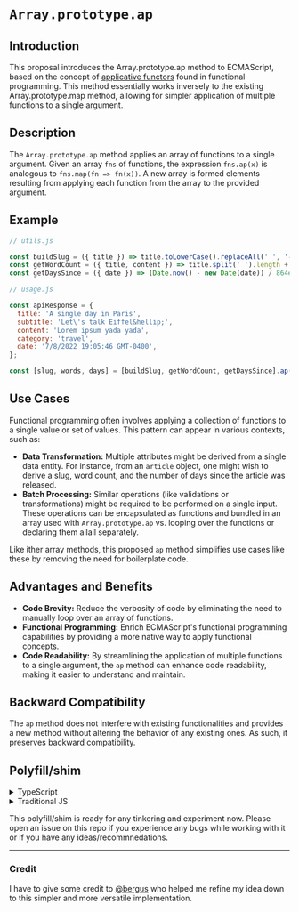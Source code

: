 # `Array.prototype.ap`

## Introduction

This proposal introduces the Array.prototype.ap method to ECMAScript, based on the concept of [applicative functors](https://github.com/fantasyland/fantasy-land#apply) found in functional programming. This method essentially works inversely to the existing Array.prototype.map method, allowing for simpler application of multiple functions to a single argument.

## Description

The `Array.prototype.ap` method applies an array of functions to a single argument. Given an array `fns` of functions, the expression `fns.ap(x)` is analogous to `fns.map(fn => fn(x))`. A new array is formed elements resulting from applying each function from the array to the provided argument.

## Example

```js
// utils.js

const buildSlug = ({ title }) => title.toLowerCase().replaceAll(' ', '-');
const getWordCount = ({ title, content }) => title.split(' ').length + content.split(' ').length;
const getDaysSince = ({ date }) => (Date.now() - new Date(date)) / 864e5;

// usage.js

const apiResponse = {
  title: 'A single day in Paris',
  subtitle: 'Let\'s talk Eiffel&hellip;',
  content: 'Lorem ipsum yada yada',
  category: 'travel',
  date: '7/8/2022 19:05:46 GMT-0400',
};

const [slug, words, days] = [buildSlug, getWordCount, getDaysSince].ap(apiResponse);
```

## Use Cases

Functional programming often involves applying a collection of functions to a single value or set of values. This pattern can appear in various contexts, such as:

* **Data Transformation:** Multiple attributes might be derived from a single data entity. For instance, from an `article` object, one might wish to derive a slug, word count, and the number of days since the article was released.
* **Batch Processing:** Similar operations (like validations or transformations) might be required to be performed on a single input. These operations can be encapsulated as functions and bundled in an array used with `Array.prototype.ap` vs. looping over the functions or declaring them allall separately.

Like ither array methods, this proposed `ap` method simplifies use cases like these by removing the need for boilerplate code.

## Advantages and Benefits

* **Code Brevity:** Reduce the verbosity of code by eliminating the need to manually loop over an array of functions.
* **Functional Programming:** Enrich ECMAScript's functional programming capabilities by providing a more native way to apply functional concepts.
* **Code Readability:** By streamlining the application of multiple functions to a single argument, the `ap` method can enhance code readability, making it easier to understand and maintain.

## Backward Compatibility

The `ap` method does not interfere with existing functionalities and provides a new method without altering the behavior of any existing ones. As such, it preserves backward compatibility.

## Polyfill/shim

<details><summary>TypeScript</summary><br />

```ts
declare global {
  interface Array < T > {
    ap: < U > (this: ((x: U) => T)[], value: U) => T[];
  }
}

if (!Array.prototype.ap) {
  Array.prototype.ap = function < T, U > (this: ((x: U) => T)[], value: U): T[] {
    if (!Array.isArray(this)) {
      throw new TypeError('The Array.prototype.ap method can only be used on arrays');
    }

    if (value === undefined) {
      throw new TypeError('Value must be defined');
    }

    let O = Object(this);
    let len = O.length >>> 0;
    let A = new Array(len);
    let k = 0;

    while (k < len) {
      if (k in O) {
        let kValue = O[k];
        if (typeof kValue !== 'function') {
          throw new TypeError('All array elements must be functions');
        }
        let mappedValue = kValue(value);
        A[k] = mappedValue;
      }
      k++;
    }

    return A;
  }
}
```

</details>

<details><summary>Traditional JS</summary><br />

```js
if (!Array.prototype.ap) {
  Array.prototype.ap = function(value) {
    if (!Array.isArray(this)) {
      throw new TypeError('The Array.prototype.ap method can only be used on arrays');
    }
    if (value === undefined) {
      throw new TypeError('Value must be defined');
    }
    let O = Object(this);
    let len = O.length >>> 0;
    let A = new Array(len);
    let k = 0;
    while (k < len) {
      if (k in O) {
        let kValue = O[k];
        if (typeof kValue !== 'function') {
          throw new TypeError('All array elements must be functions');
        }
        let mappedValue = kValue(value);
        A[k] = mappedValue;
      }
      k++;
    }
    return A;
  };
}
```

</details>

This polyfill/shim is ready for any tinkering and experiment now. Please open an issue on this repo if you experience any bugs while working with it or if you have any ideas/recommnedations.

---

### Credit
  
I have to give some credit to [@bergus](https://github.com/bergus) who helped me refine my idea down to this simpler and more versatile implementation.
